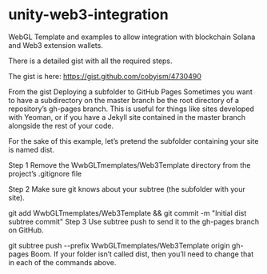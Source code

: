 # unity-web3-integration
WebGL Template and examples to allow integration with blockchain Solana and Web3 extension wallets.

There is a detailed gist with all the required steps.

The gist is here:
https://gist.github.com/cobyism/4730490

From the gist
Deploying a subfolder to GitHub Pages
Sometimes you want to have a subdirectory on the master branch be the root directory of a repository’s gh-pages branch. This is useful for things like sites developed with Yeoman, or if you have a Jekyll site contained in the master branch alongside the rest of your code.

For the sake of this example, let’s pretend the subfolder containing your site is named dist.

Step 1
Remove the WwbGLTmemplates/Web3Template directory from the project’s .gitignore file 

Step 2
Make sure git knows about your subtree (the subfolder with your site).

git add WwbGLTmemplates/Web3Template && git commit -m "Initial dist subtree commit"
Step 3
Use subtree push to send it to the gh-pages branch on GitHub.

git subtree push --prefix WwbGLTmemplates/Web3Template origin gh-pages
Boom. If your folder isn’t called dist, then you’ll need to change that in each of the commands above.
